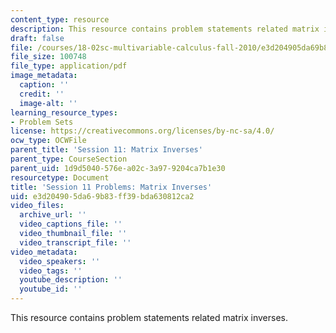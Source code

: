 ```yaml
---
content_type: resource
description: This resource contains problem statements related matrix inverses.
draft: false
file: /courses/18-02sc-multivariable-calculus-fall-2010/e3d204905da69b83ff39bda630812ca2_MIT18_02SC_pb_12_quest.pdf
file_size: 100748
file_type: application/pdf
image_metadata:
  caption: ''
  credit: ''
  image-alt: ''
learning_resource_types:
- Problem Sets
license: https://creativecommons.org/licenses/by-nc-sa/4.0/
ocw_type: OCWFile
parent_title: 'Session 11: Matrix Inverses'
parent_type: CourseSection
parent_uid: 1d9d5040-576e-a02c-3a97-9204ca7b1e30
resourcetype: Document
title: 'Session 11 Problems: Matrix Inverses'
uid: e3d20490-5da6-9b83-ff39-bda630812ca2
video_files:
  archive_url: ''
  video_captions_file: ''
  video_thumbnail_file: ''
  video_transcript_file: ''
video_metadata:
  video_speakers: ''
  video_tags: ''
  youtube_description: ''
  youtube_id: ''
---
```

This resource contains problem statements related matrix inverses.